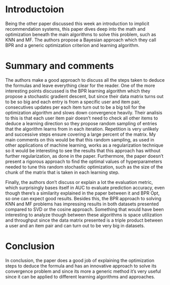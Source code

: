 # Introductoion
Being the other paper discussed this week an introduction to implicit recommendation systems, this paper dives deep into the math and optimization beneath the main algorithms to solve this problem, such as KNN and MF. The authors propose a Bayesian approach which they call BPR and a generic optimization criterion and learning algorithm.

# Summary and comments
The authors make a good approach to discuss all the steps taken to deduce the formulas and leave everything clear for the reader. One of the more interesting points discussed is the BPR learning algorithm which they propose a stochastic gradient descent, but since their data matrix turns out to be so big and each entry is from a specific user and item pair, consecutives updates per each item turn out to be a big toll for the optimization algorithm and slows down convergence heavily. Their analisis to this is that each user item pair doesn’t need to check all other items to deduce a learning direction so they propose random sampling of entries that the algorithm learns from in each iteration. Repetition is very unlikely and successive steps ensure covering a large percent of the matrix. My main comments on this would be that this random sampling, as used in other applications of machine learning, works as a regularization technique so it would be interesting to see the results that this approach has without further regularization, as done in the paper. Furthermore, the paper doesn’t present a rigorous approach to find the optimal values of hyperparameters needed to tune this random stochastic optimization, such as the size of the chunk of the matrix that is taken in each learning step. 

Finally, the authors don’t discuss or explain a lot the evaluation metric, which surprisingly bases itself in AUC to evaluate prediction accuracy, even though there’s a similarity explained in the paper between it and BPR Opt, so one can expect good results. Besides this, the BPR approach to solving KNN and MF problems has impressing results in both datasets presented compared to SVD or the cosine approach. Something that would have been interesting to analyze though between these algorithms is space utilization and throughput since the data matrix presented is a triple product between a user and an item pair and can turn out to be very big in datasets.

# Conclusion
In conclusion, the paper does a good job of explaining the optimization steps to deduce the formula and has an innovative approach to solve its convergence problem and since its more a generic method it’s very useful since it can be applied to different learning algorithms and approaches. 
